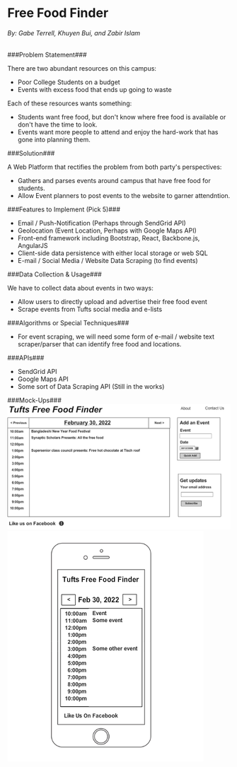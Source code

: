 [mockup1]: readmeFiles/DesktopHome.png
[mockup2]: readmeFiles/MobileHome.png

# Free Food Finder 
###### By: Gabe Terrell, Khuyen Bui, and Zabir Islam ######

###Problem Statement###

There are two abundant resources on this campus:
* Poor College Students on a budget
* Events with excess food that ends up going to waste

Each of these resources wants something:
* Students want free food, but don't know where free food is available or don't have the time to look.
* Events want more people to attend and enjoy the hard-work that has gone into planning them.


###Solution###

A Web Platform that rectifies the problem from both party's perspectives:
* Gathers and parses events around campus that have free food for students.
* Allow Event planners to post events to the website to garner attendntion.

###Features to Implement (Pick 5)###
* Email / Push-Notification (Perhaps through SendGrid API)
* Geolocation (Event Location, Perhaps with Google Maps API)
* Front-end framework including Bootstrap, React, Backbone.js, AngularJS
* Client-side data persistence with either local storage or web SQL
* E-mail / Social Media / Website Data Scraping (to find events)

###Data Collection & Usage###

We have to collect data about events in two ways:
* Allow users to directly upload and advertise their free food event
* Scrape events from Tufts social media and e-lists

###Algorithms or Special Techniques###

* For event scraping, we will need some form of e-mail / website text scraper/parser 
  that can identify free food and locations.

###APIs###

* SendGrid API
* Google Maps API
* Some sort of Data Scraping API (Still in the works)

###Mock-Ups###
![Mock-up Images][mockup1]
![Mock-up Images][mockup2]
